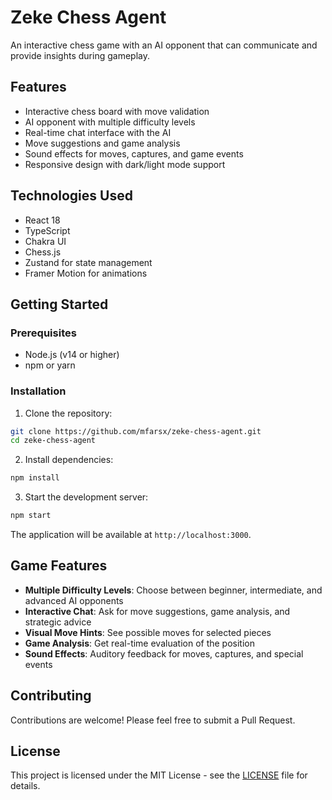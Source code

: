 # Zeke Chess Agent

An interactive chess game with an AI opponent that can communicate and provide insights during gameplay.

## Features

- Interactive chess board with move validation
- AI opponent with multiple difficulty levels
- Real-time chat interface with the AI
- Move suggestions and game analysis
- Sound effects for moves, captures, and game events
- Responsive design with dark/light mode support

## Technologies Used

- React 18
- TypeScript
- Chakra UI
- Chess.js
- Zustand for state management
- Framer Motion for animations

## Getting Started

### Prerequisites

- Node.js (v14 or higher)
- npm or yarn

### Installation

1. Clone the repository:

```bash
git clone https://github.com/mfarsx/zeke-chess-agent.git
cd zeke-chess-agent
```

2. Install dependencies:

```bash
npm install
```

3. Start the development server:

```bash
npm start
```

The application will be available at `http://localhost:3000`.

## Game Features

- **Multiple Difficulty Levels**: Choose between beginner, intermediate, and advanced AI opponents
- **Interactive Chat**: Ask for move suggestions, game analysis, and strategic advice
- **Visual Move Hints**: See possible moves for selected pieces
- **Game Analysis**: Get real-time evaluation of the position
- **Sound Effects**: Auditory feedback for moves, captures, and special events

## Contributing

Contributions are welcome! Please feel free to submit a Pull Request.

## License

This project is licensed under the MIT License - see the [LICENSE](LICENSE) file for details.
